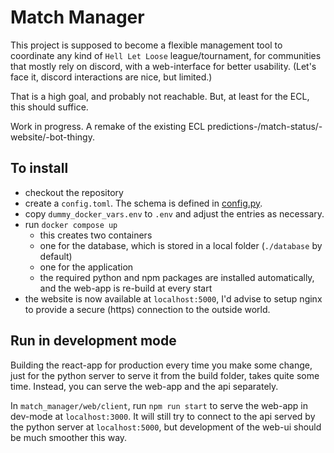 # Match Manager

This project is supposed to become a flexible management tool to coordinate any kind of `Hell Let Loose`
league/tournament, for communities that mostly rely on discord, with a web-interface for better usability.
(Let's face it, discord interactions are nice, but limited.)

That is a high goal, and probably not reachable. But, at least for the ECL, this should suffice.

Work in progress. A remake of the existing ECL predictions-/match-status/-website/-bot-thingy.

## To install

- checkout the repository
- create a `config.toml`. The schema is defined in [config.py](./match_manager/config.py).
- copy `dummy_docker_vars.env` to `.env` and adjust the entries as necessary.
- run `docker compose up`
  - this creates two containers
  - one for the database, which is stored in a local folder (`./database` by default)
  - one for the application
  - the required python and npm packages are installed automatically, and the web-app is re-build at every start
- the website is now available at `localhost:5000`, I'd advise to setup nginx to provide a secure (https)
  connection to the outside world.


## Run in development mode

Building the react-app for production every time you make some change, just for the python server to serve it
from the build folder, takes quite some time. Instead, you can serve the web-app and the api separately.

In `match_manager/web/client`, run `npm run start` to serve the web-app in dev-mode at `localhost:3000`.
It will still try to connect to the api served by the python server at `localhost:5000`, but development
of the web-ui should be much smoother this way.
